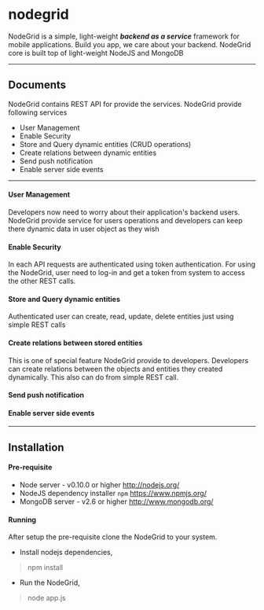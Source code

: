 nodegrid
========

NodeGrid is a simple, light-weight ***backend as a service*** framework for mobile applications. Build you app, we care about your backend. NodeGrid core is built top of light-weight NodeJS and MongoDB 

----------

Documents
-------------

NodeGrid contains REST API for provide the services. NodeGrid provide following services

- User Management
- Enable Security
- Store and Query dynamic entities (CRUD operations)
- Create relations between dynamic entities
- Send push notification
- Enable server side events

-----------
#### **User Management**
Developers now need to worry about their application's backend users. NodeGrid provide service for users operations and developers can keep there dynamic data in user object as they wish 

#### **Enable Security**
In each API requests are authenticated using token authentication. For using the NodeGrid, user need to log-in and get a token from system to access the  other REST calls.

#### **Store and Query dynamic entities**
Authenticated user can create, read, update, delete entities just using simple REST calls

#### **Create relations between stored entities**
This is one of special feature NodeGrid provide to developers. Developers can create relations between the objects and entities they created dynamically. This also can do from simple REST call.

#### **Send push notification**

#### **Enable server side events**


-----------

Installation
--------------

#### **Pre-requisite**

 * Node server - v0.10.0 or higher
	http://nodejs.org/
 * NodeJS dependency installer `npm`
    https://www.npmjs.org/ 
 * MongoDB server - v2.6 or higher
	http://www.mongodb.org/

#### **Running**

After setup the pre-requisite clone the NodeGrid to your system.

 * Install nodejs dependencies,

> npm install

 * Run the NodeGrid,

> node app.js


